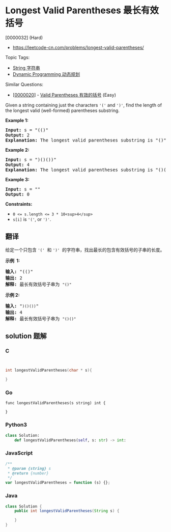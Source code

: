 # Longest Valid Parentheses 最长有效括号

[0000032] (Hard)

- https://leetcode-cn.com/problems/longest-valid-parentheses/

Topic Tags:

- [String 字符串](https://leetcode-cn.com/tag/string/)
- [Dynamic Programming 动态规划](https://leetcode-cn.com/tag/dynamic-programming/)

Similar Questions:

- [[0000020](https://leetcode-cn.com/problems/valid-parentheses/)] - [Valid Parentheses 有效的括号](./0000020.valid-parentheses.md) (Easy)

Given a string containing just the characters `'('` and `')'`, find the length of the longest valid (well-formed) parentheses substring.

**Example 1:**

<pre><strong>Input:</strong> s = "(()"
<strong>Output:</strong> 2
<strong>Explanation:</strong> The longest valid parentheses substring is "()".
</pre>

**Example 2:**

<pre><strong>Input:</strong> s = ")()())"
<strong>Output:</strong> 4
<strong>Explanation:</strong> The longest valid parentheses substring is "()()".
</pre>

**Example 3:**

<pre><strong>Input:</strong> s = ""
<strong>Output:</strong> 0
</pre>

**Constraints:**

- `0 <= s.length <= 3 * 10<sup>4</sup>`
- `s[i]` is `'('`, or `')'`.

## 翻译

给定一个只包含 `'('`  和 `')'`  的字符串，找出最长的包含有效括号的子串的长度。

**示例  1:**

<pre><strong>输入:</strong> "(()"
<strong>输出:</strong> 2
<strong>解释:</strong> 最长有效括号子串为 <code>"()"</code>
</pre>

**示例 2:**

<pre><strong>输入:</strong> "<code>)()())</code>"
<strong>输出:</strong> 4
<strong>解释:</strong> 最长有效括号子串为 <code>"()()"</code>
</pre>

## solution 题解

### C

```c


int longestValidParentheses(char * s){

}
```

### Go

```golang
func longestValidParentheses(s string) int {

}
```

### Python3

```python
class Solution:
    def longestValidParentheses(self, s: str) -> int:
```

### JavaScript

```javascript
/**
 * @param {string} s
 * @return {number}
 */
var longestValidParentheses = function (s) {};
```

### Java

```java
class Solution {
    public int longestValidParentheses(String s) {

    }
}
```
